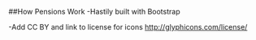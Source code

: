 ##How Pensions Work
-Hastily built with Bootstrap

-Add CC BY and link to license for icons http://glyphicons.com/license/
